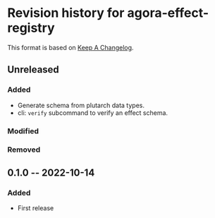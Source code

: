 # Revision history for agora-effect-registry

This format is based on [Keep A Changelog](https://keepachangelog.com/en/1.0.0).

## Unreleased


### Added

- Generate schema from plutarch data types.
- cli: `verify` subcommand to verify an effect schema. 

### Modified
  
### Removed


## 0.1.0 -- 2022-10-14

### Added

* First release
